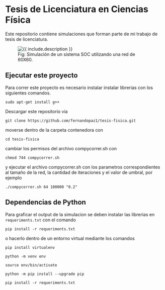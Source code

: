 # Tesis de Licenciatura en Ciencias Física

Este repositorio contiene simulaciones que forman parte de mi trabajo de tesis de licenciatura.

<figure class="image">
  <img src="https://user-images.githubusercontent.com/26823588/131282034-7a24f05a-b8c4-494f-8c8d-97ecefd94f5d.png" alt="{{ include.description }}">
  <figcaption>Fig: Simulación de un sistema SOC utilizando una red de 60X60.</figcaption>
</figure>

## Ejecutar este proyecto

Para correr este proyecto es necesario instalar instalar librerias con los siguientes comandos.

`sudo apt-get install g++`

Descargar este repositorio via

`git clone https://github.com/fernandopaz1/tesis-fisica.git`

moverse dentro de la carpeta contenedora con

`cd tesis-fisica`

cambiar los permisos del archivo compycorrer.sh con

`chmod 744 compycorrer.sh`

y ejecutar el archivo compycorrer.sh con los parametros correspondientes al tamaño de la red, la cantidad de iteraciones y el valor de umbral, por ejemplo

`./compycorrer.sh 64 100000 "0.2"`

## Dependencias de Python

Para graficar el output de la simulacion se deben instalar las librerias en `requeriments.txt` con el comando

`pip install -r requeriments.txt`

o hacerlo dentro de un entorno virtual mediante los comandos

`pip install virtualenv`

`python -m venv env`

`source env/bin/activate`

`python -m pip install --upgrade pip `

`pip install -r requeriments.txt`

